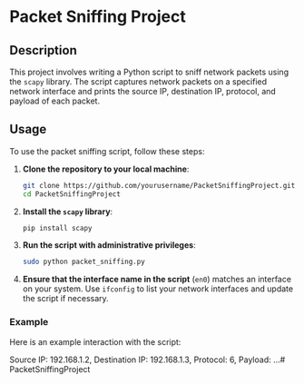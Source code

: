 # Packet Sniffing Project

## Description

This project involves writing a Python script to sniff network packets using the `scapy` library. The script captures network packets on a specified network interface and prints the source IP, destination IP, protocol, and payload of each packet.

## Usage

To use the packet sniffing script, follow these steps:

1. **Clone the repository to your local machine**:
    ```sh
    git clone https://github.com/yourusername/PacketSniffingProject.git
    cd PacketSniffingProject
    ```

2. **Install the `scapy` library**:
    ```sh
    pip install scapy
    ```

3. **Run the script with administrative privileges**:
    ```sh
    sudo python packet_sniffing.py
    ```

4. **Ensure that the interface name in the script** (`en0`) matches an interface on your system. Use `ifconfig` to list your network interfaces and update the script if necessary.

### Example

Here is an example interaction with the script:

Source IP: 192.168.1.2, Destination IP: 192.168.1.3, Protocol: 6, Payload: ...# PacketSniffingProject
